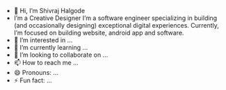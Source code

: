 - 👋 Hi, I’m Shivraj Halgode
-  I’m a Creative Designer
   I’m a software engineer specializing in building (and occasionally designing) exceptional digital experiences. Currently, I’m focused on building website, android app and software.
- 👀 I’m interested in ...
- 🌱 I’m currently learning ...
- 💞️ I’m looking to collaborate on ...
- 📫 How to reach me ...
- 😄 Pronouns: ...
- ⚡ Fun fact: ...

<!---
ShivrajHalgode/ShivrajHalgode is a ✨ special ✨ repository because its `README.md` (this file) appears on your GitHub profile.
You can click the Preview link to take a look at your changes.
--->
